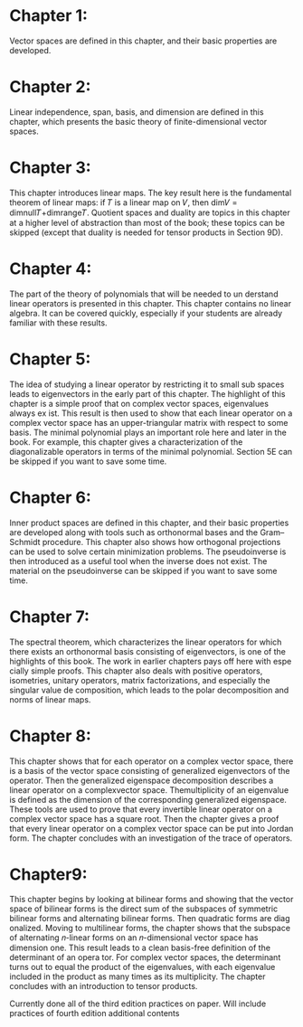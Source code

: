 # Chapter 1: 
 Vector spaces are defined in this chapter, and their basic properties are developed.
 # Chapter 2: 
 Linear independence, span, basis, and dimension are defined in this
 chapter, which presents the basic theory of finite-dimensional vector spaces.
 # Chapter 3: 
 This chapter introduces linear maps. The key result here is the
 fundamental theorem of linear maps: if 𝑇 is a linear map on 𝑉, then dim𝑉 =
 dimnull𝑇+dimrange𝑇. Quotient spaces and duality are topics in this chapter
 at a higher level of abstraction than most of the book; these topics can be
 skipped (except that duality is needed for tensor products in Section 9D).
 # Chapter 4: 
 The part of the theory of polynomials that will be needed to un
derstand linear operators is presented in this chapter. This chapter contains no
 linear algebra. It can be covered quickly, especially if your students are already
 familiar with these results.
 # Chapter 5: 
 The idea of studying a linear operator by restricting it to small sub
spaces leads to eigenvectors in the early part of this chapter. The highlight of this
 chapter is a simple proof that on complex vector spaces, eigenvalues always ex
ist. This result is then used to show that each linear operator on a complex vector
 space has an upper-triangular matrix with respect to some basis. The minimal
 polynomial plays an important role here and later in the book. For example, this
 chapter gives a characterization of the diagonalizable operators in terms of the
 minimal polynomial. Section 5E can be skipped if you want to save some time.
 # Chapter 6: 
 Inner product spaces are defined in this chapter, and their basic
 properties are developed along with tools such as orthonormal bases and the
 Gram–Schmidt procedure. This chapter also shows how orthogonal projections
 can be used to solve certain minimization problems. The pseudoinverse is then
 introduced as a useful tool when the inverse does not exist. The material on
 the pseudoinverse can be skipped if you want to save some time.
 # Chapter 7: 
 The spectral theorem, which characterizes the linear operators for
 which there exists an orthonormal basis consisting of eigenvectors, is one of
 the highlights of this book. The work in earlier chapters pays off here with espe
cially simple proofs. This chapter also deals with positive operators, isometries,
 unitary operators, matrix factorizations, and especially the singular value de
composition, which leads to the polar decomposition and norms of linear maps.
 # Chapter 8: 
 This chapter shows that for each operator on a complex vector space,
 there is a basis of the vector space consisting of generalized eigenvectors of the
 operator. Then the generalized eigenspace decomposition describes a linear
 operator on a complexvector space. Themultiplicity of an eigenvalue is defined
 as the dimension of the corresponding generalized eigenspace. These tools are
 used to prove that every invertible linear operator on a complex vector space
 has a square root. Then the chapter gives a proof that every linear operator on
 a complex vector space can be put into Jordan form. The chapter concludes
 with an investigation of the trace of operators.
 # Chapter9: 
 This chapter begins by looking at bilinear forms and showing that the
 vector space of bilinear forms is the direct sum of the subspaces of symmetric
 bilinear forms and alternating bilinear forms. Then quadratic forms are diag
onalized. Moving to multilinear forms, the chapter shows that the subspace of
 alternating 𝑛-linear forms on an 𝑛-dimensional vector space has dimension one.
 This result leads to a clean basis-free definition of the determinant of an opera
tor. For complex vector spaces, the determinant turns out to equal the product of
 the eigenvalues, with each eigenvalue included in the product as many times as
 its multiplicity. The chapter concludes with an introduction to tensor products.










 Currently done all of the third edition practices on paper. Will include practices of fourth edition additional contents
